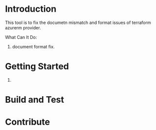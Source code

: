 # Introduction 
This tool is to fix the documetn mismatch and format issues of terraform azurerm provider.

What Can It Do:
1. document format fix.

# Getting Started
1. 

# Build and Test

# Contribute